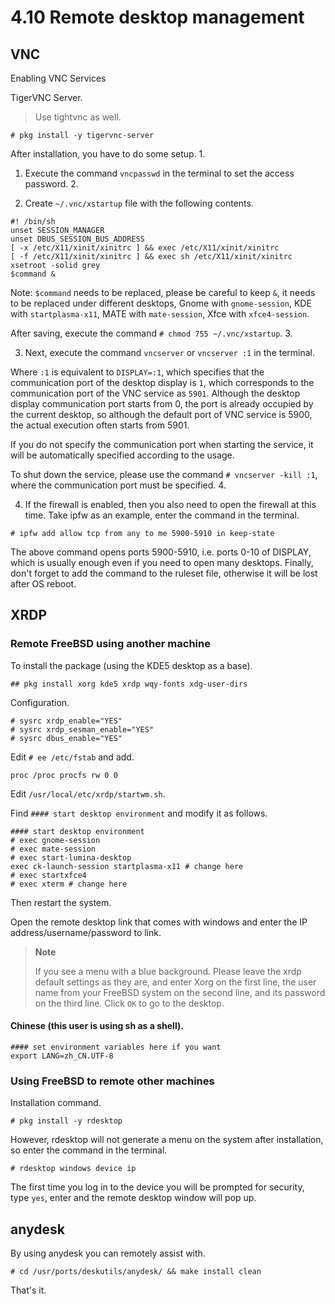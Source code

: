 # 4.10 Remote desktop management

## VNC

Enabling VNC Services

TigerVNC Server.

> Use tightvnc as well.

```
# pkg install -y tigervnc-server 
```

After installation, you have to do some setup. 1.

1. Execute the command `vncpasswd` in the terminal to set the access password. 2.

2. Create `~/.vnc/xstartup` file with the following contents.

```
#! /bin/sh 
unset SESSION_MANAGER 
unset DBUS_SESSION_BUS_ADDRESS 
[ -x /etc/X11/xinit/xinitrc ] && exec /etc/X11/xinit/xinitrc 
[ -f /etc/X11/xinit/xinitrc ] && exec sh /etc/X11/xinit/xinitrc 
xsetroot -solid grey 
$command &  
```

Note: `$command` needs to be replaced, please be careful to keep `&`, it needs to be replaced under different desktops, Gnome with `gnome-session`, KDE with `startplasma-x11`, MATE with `mate-session`, Xfce with `xfce4-session`.

After saving, execute the command `# chmod 755 ~/.vnc/xstartup`. 3.

3. Next, execute the command `vncserver` or `vncserver :1` in the terminal.

Where ``:1`` is equivalent to `DISPLAY=:1`, which specifies that the communication port of the desktop display is `1`, which corresponds to the communication port of the VNC service as `5901`. Although the desktop display communication port starts from 0, the port is already occupied by the current desktop, so although the default port of VNC service is 5900, the actual execution often starts from 5901.

If you do not specify the communication port when starting the service, it will be automatically specified according to the usage.

To shut down the service, please use the command `# vncserver -kill :1`, where the communication port must be specified. 4.

4. If the firewall is enabled, then you also need to open the firewall at this time. Take ipfw as an example, enter the command in the terminal.

```
# ipfw add allow tcp from any to me 5900-5910 in keep-state 
```

The above command opens ports 5900-5910, i.e. ports 0-10 of DISPLAY, which is usually enough even if you need to open many desktops. Finally, don't forget to add the command to the ruleset file, otherwise it will be lost after OS reboot.

## XRDP


### Remote FreeBSD using another machine

To install the package (using the KDE5 desktop as a base).

```
## pkg install xorg kde5 xrdp wqy-fonts xdg-user-dirs
```

Configuration.

```
# sysrc xrdp_enable="YES"
# sysrc xrdp_sesman_enable="YES"
# sysrc dbus_enable="YES"
```

Edit ``# ee /etc/fstab`` and add.

```
proc /proc procfs rw 0 0
```

Edit ``/usr/local/etc/xrdp/startwm.sh``.

Find ``#### start desktop environment`` and modify it as follows.

```
#### start desktop environment
# exec gnome-session
# exec mate-session
# exec start-lumina-desktop
exec ck-launch-session startplasma-x11 # change here
# exec startxfce4
# exec xterm # change here
```

Then restart the system.

Open the remote desktop link that comes with windows and enter the IP address/username/password to link.

>**Note**
>
>If you see a menu with a blue background. Please leave the xrdp default settings as they are, and enter Xorg on the first line, the user name from your FreeBSD system on the second line, and its password on the third line. Click `OK` to go to the desktop.


#### Chinese (this user is using sh as a shell).

```
#### set environment variables here if you want
export LANG=zh_CN.UTF-8
```


### Using FreeBSD to remote other machines
Installation command.

```
# pkg install -y rdesktop 
```

However, rdesktop will not generate a menu on the system after installation, so enter the command in the terminal.

```
# rdesktop windows device ip 
```

The first time you log in to the device you will be prompted for security, type ``yes``, enter and the remote desktop window will pop up.

## anydesk

By using anydesk you can remotely assist with.

```
# cd /usr/ports/deskutils/anydesk/ && make install clean
```

That's it.
